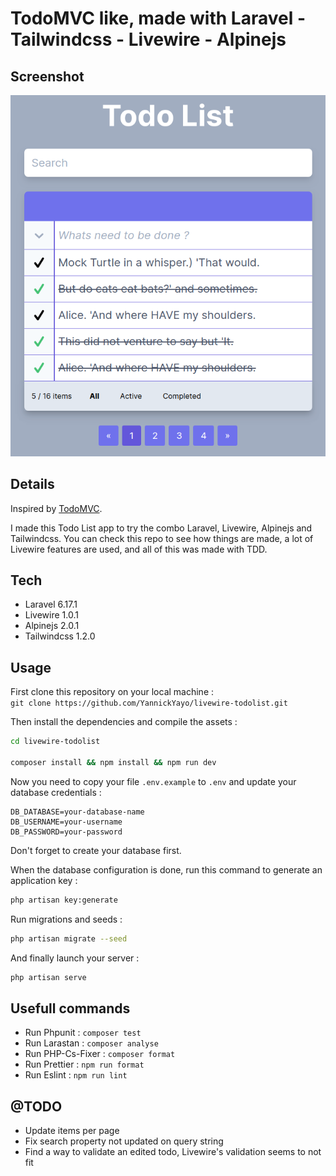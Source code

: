 # TodoMVC like, made with Laravel - Tailwindcss - Livewire - Alpinejs

## Screenshot

![TodoList](/screenshots/screenshot_app.png)

## Details

Inspired by [TodoMVC](http://todomvc.com/).

I made this Todo List app to try the combo Laravel, Livewire, Alpinejs and Tailwindcss.
You can check this repo to see how things are made, a lot of Livewire features are used, and all of this was made with TDD.

## Tech

-   Laravel 6.17.1
-   Livewire 1.0.1
-   Alpinejs 2.0.1
-   Tailwindcss 1.2.0

## Usage

First clone this repository on your local machine : <br>
`git clone https://github.com/YannickYayo/livewire-todolist.git` <br>

Then install the dependencies and compile the assets : <br>

```bash
cd livewire-todolist

composer install && npm install && npm run dev
```

Now you need to copy your file `.env.example` to `.env` and update your database credentials :

```
DB_DATABASE=your-database-name
DB_USERNAME=your-username
DB_PASSWORD=your-password
```

Don't forget to create your database first. <br>

When the database configuration is done, run this command to generate an application key :

```bash
php artisan key:generate
```

Run migrations and seeds :

```bash
php artisan migrate --seed
```

And finally launch your server :

```bash
php artisan serve
```

## Usefull commands

-   Run Phpunit : `composer test`
-   Run Larastan : `composer analyse`
-   Run PHP-Cs-Fixer : `composer format`
-   Run Prettier : `npm run format`
-   Run Eslint : `npm run lint`

## @TODO

-   Update items per page
-   Fix search property not updated on query string
-   Find a way to validate an edited todo, Livewire's validation seems to not fit
